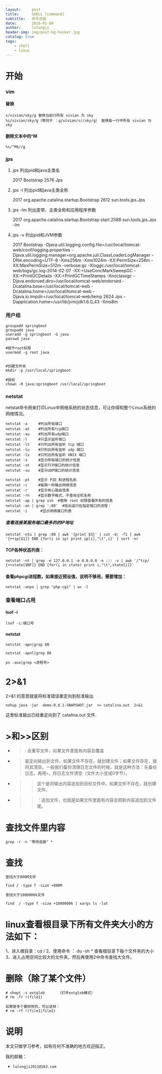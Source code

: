 ```yaml
---
layout:     post
title:      SHELL [command] 
subtitle:   命令总结
date:       2016-01-09
author:     lulongji
header-img: img/post-bg-hacker.jpg
catalog: true
tags:
    - shell
    - linux
---
```


# 开始


### vim 
#### 替换
    s/vivian/sky/g 替换当前行所有 vivian 为 sky 
    %s/vivian/sky/g（等同于 ：g/vivian/s//sky/g） 替换每一行中所有 vivian 为 sky 

#### 删除文本中的^M 
    %s/^M$//g 

### jps
1. jps
列出pid和java主类名

    2017 Bootstrap
    2576 Jps

2. jps -l
列出pid和java主类全称

    2017 org.apache.catalina.startup.Bootstrap
    2612 sun.tools.jps.Jps

3. jps -lm
列出皮带、主类全称和应用程序参数

    2017 org.apache.catalina.startup.Bootstrap start
    2588 sun.tools.jps.Jps -lm

4. jps -v
列出pid和JVM参数

    2017 Bootstrap -Djava.util.logging.config.file=/usr/local/tomcat-web/conf/logging.properties -Djava.util.logging.manager=org.apache.juli.ClassLoaderLogManager -Dfile.encoding=UTF-8 -Xms256m -Xmx1024m -XX:PermSize=256m -XX:MaxPermSize=512m -verbose:gc -Xloggc:/usr/local/tomcat-web/logs/gc.log-2014-02-07 -XX:+UseConcMarkSweepGC -XX:+PrintGCDetails -XX:+PrintGCTimeStamps -Xnoclassgc -Djava.endorsed.dirs=/usr/local/tomcat-web/endorsed -Dcatalina.base=/usr/local/tomcat-web -Dcatalina.home=/usr/local/tomcat-web -Djava.io.tmpdir=/usr/local/tomcat-web/temp
    2624 Jps -Dapplication.home=/usr/lib/jvm/jdk1.6.0_43 -Xms8m
    
### 用户组

    groupadd springboot
    groupadd java
    useradd -g springboot -G java
    passwd java

    #赋予root权限
    usermod -g root java


    #创建文件夹
    mkdir -p /usr/local/springboot

    #授权
    chown -R java:springboot /usr/local/springboot


### netstat
netstat命令用来打印Linux中网络系统的状态信息，可让你得知整个Linux系统的网络情况。


    netstat -a     #列出所有端口
    netstat -at    #列出所有tcp端口
    netstat -au    #列出所有udp端口
    netstat -l     #只显示监听端口
    netstat -lt    #只列出所有监听 tcp 端口
    netstat -lu    #只列出所有监听 udp 端口
    netstat -lx    #只列出所有监听 UNIX 端口
    netstat -s     #显示所有端口的统计信息
    netstat -st    #显示TCP端口的统计信息
    netstat -su    #显示UDP端口的统计信息

    netstat -pt    #显示 PID 和进程名称
    netstat -c     #每隔一秒输出网络信息
    netstat -r     #显示核心路由信息
    netstat -rn    #显示数字格式，不查询主机名称
    netstat -ap | grep ssh  #使用 root 权限查看所有的信息
    netstat -an | grep ':80'  #找出运行在指定端口的进程：
    netstat -i      #显示网络接口列表


##### 查看连接某服务端口最多的的IP地址
    netstat -ntu | grep :80 | awk '{print $5}' | cut -d: -f1 | awk '{++ip[$1]} END {for(i in ip) print ip[i],"\t",i}' | sort -nr 

#### TCP各种状态列表：
    netstat -nt | grep -e 127.0.0.1 -e 0.0.0.0 -e ::: -v | awk '/^tcp/ {++state[$NF]} END {for(i in state) print i,"\t",state[i]}'

#### 查看phpcgi进程数，如果接近预设值，说明不够用，需要增加：
    netstat -anpo | grep "php-cgi" | wc -l



### 查看端口占用

#### lsof -i

    lsof -i:端口号

####  netstat

    netstat -apn|grep 80  

    netstat -apnl|grep 80  

    ps -aux|grep <进程号>


# 2>&1 
2>&1 的意思就是将标准错误重定向到标准输出.

    nohup java -jar  demo-0.0.1-SNAPSHOT.jar  >> catalina.out  2>&1 

这里标准输出已经重定向到了 catalina.out 文件.


# >和>>区别

- >: 会重写文件，如果文件里面有内容会覆盖
- >  是定向输出到文件，如果文件不存在，就创建文件；如果文件存在，就将其清空。一般我们备份清理日志文件的时候，就是这种方法：先备份日志，再用`>`，将日志文件清空（文件大小变成0字节）。
- >>  这个是将输出内容追加到目标文件中。如果文件不存在，就创建文件。
- >>：追加文件，也就是如果文件里面有内容会把新内容追加到文件尾。


# 查找文件里内容

    grep -r -n "等待连接" *

# 查找

```查找大于800M文件```

    find / -type f -size +800M

```查找大于1000000k文件```

    find  / -type f -size +1000000k | xargs ls -lat


# linux查看根目录下所有文件夹大小的方法如下：

1、进入根目录：cd /
2、使用命令 ： du -sh * 查看根目录下每个文件夹的大小
3、进入占用空间比较大的文件夹，然后再使用2中命令查找大文件。



# 删除（除了某个文件）

    # shopt -s extglob      （打开extglob模式）
    # rm -fr !(file1)
    
    如果是多个要排除的，可以这样：
    # rm -rf !(file1|file2) 


# 说明

本文只做学习参考，如有任何不准确的地方欢迎指正。

我的邮箱：
- ```lulongji2011@163.com```

